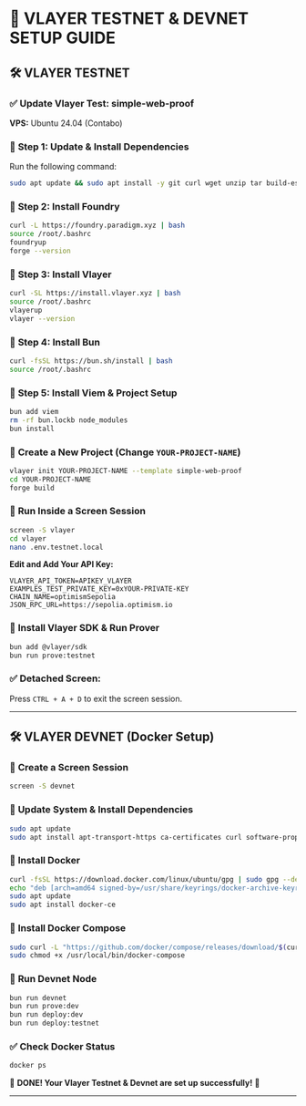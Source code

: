 # 🚀 **VLAYER TESTNET & DEVNET SETUP GUIDE**  

## 🛠 **VLAYER TESTNET**  
### ✅ **Update Vlayer Test: simple-web-proof**  
**VPS:** Ubuntu 24.04 (Contabo)  

### 🔹 **Step 1: Update & Install Dependencies**  
Run the following command:  
```bash
sudo apt update && sudo apt install -y git curl wget unzip tar build-essential
```

### 🔹 **Step 2: Install Foundry**  
```bash
curl -L https://foundry.paradigm.xyz | bash
source /root/.bashrc
foundryup
forge --version
```

### 🔹 **Step 3: Install Vlayer**  
```bash
curl -SL https://install.vlayer.xyz | bash
source /root/.bashrc
vlayerup
vlayer --version
```

### 🔹 **Step 4: Install Bun**  
```bash
curl -fsSL https://bun.sh/install | bash
source /root/.bashrc
```

### 🔹 **Step 5: Install Viem & Project Setup**  
```bash
bun add viem
rm -rf bun.lockb node_modules
bun install
```

### 📌 **Create a New Project** (Change `YOUR-PROJECT-NAME`)  
```bash
vlayer init YOUR-PROJECT-NAME --template simple-web-proof
cd YOUR-PROJECT-NAME
forge build
```

### 📌 **Run Inside a Screen Session**  
```bash
screen -S vlayer
cd vlayer
nano .env.testnet.local
```
**Edit and Add Your API Key:**  
```env
VLAYER_API_TOKEN=APIKEY_VLAYER
EXAMPLES_TEST_PRIVATE_KEY=0xYOUR-PRIVATE-KEY
CHAIN_NAME=optimismSepolia
JSON_RPC_URL=https://sepolia.optimism.io
```

### 🔹 **Install Vlayer SDK & Run Prover**  
```bash
bun add @vlayer/sdk
bun run prove:testnet
```

### ✅ **Detached Screen:**  
Press `CTRL + A + D` to exit the screen session.  

---

## 🛠 **VLAYER DEVNET (Docker Setup)**  

### 📌 **Create a Screen Session**  
```bash
screen -S devnet
```

### 🔹 **Update System & Install Dependencies**  
```bash
sudo apt update
sudo apt install apt-transport-https ca-certificates curl software-properties-common
```

### 🔹 **Install Docker**  
```bash
curl -fsSL https://download.docker.com/linux/ubuntu/gpg | sudo gpg --dearmor -o /usr/share/keyrings/docker-archive-keyring.gpg
echo "deb [arch=amd64 signed-by=/usr/share/keyrings/docker-archive-keyring.gpg] https://download.docker.com/linux/ubuntu $(lsb_release -cs) stable" | sudo tee /etc/apt/sources.list.d/docker.list > /dev/null
sudo apt update
sudo apt install docker-ce
```

### 🔹 **Install Docker Compose**  
```bash
sudo curl -L "https://github.com/docker/compose/releases/download/$(curl -s https://api.github.com/repos/docker/compose/releases/latest | jq -r .tag_name)/docker-compose-$(uname -s)-$(uname -m)" -o /usr/local/bin/docker-compose
sudo chmod +x /usr/local/bin/docker-compose
```

### 🔹 **Run Devnet Node**  
```bash
bun run devnet
bun run prove:dev
bun run deploy:dev
bun run deploy:testnet
```

### ✅ **Check Docker Status**  
```bash
docker ps
```

🎉 **DONE! Your Vlayer Testnet & Devnet are set up successfully!** 🚀  

---
